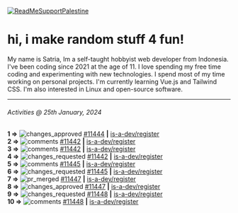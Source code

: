 [![ReadMeSupportPalestine](https://github.com/Safouene1/support-palestine-banner/blob/master/banner-support.svg)](https://github.com/Safouene1/support-palestine-banner)
# hi, i make random stuff 4 fun!

My name is Satria, Im a self-taught hobbyist web developer from Indonesia. I've been coding since 2021 at the age of 11. I love spending my free time coding and experimenting with new technologies. I spend most of my time working on personal projects. I'm currently learning Vue.js and Tailwind CSS. I'm also interested in Linux and open-source software.

---

<!--RECENT_ACTIVITY:last_update-->
###### Activities @ 25th January, 2024
<!--RECENT_ACTIVITY:last_update_end-->

<!--RECENT_ACTIVITY:start-->
**1 =>** ![changes_approved](https://cdn.jsdelivr.net/gh/Readme-Workflows/Readme-Icons@main/icons/octicons/ApprovedChanges.svg) [#11444](https://github.com/is-a-dev/register/pull/11444#pullrequestreview-1842738516) **|** [is-a-dev/register](https://github.com/is-a-dev/register)<br>
**2 =>** ![comments](https://cdn.jsdelivr.net/gh/Readme-Workflows/Readme-Icons@main/icons/octicons/Comment.svg) [#11442](https://github.com/is-a-dev/register/pull/11442#discussion_r1465774265) **|** [is-a-dev/register](https://github.com/is-a-dev/register)<br>
**3 =>** ![comments](https://cdn.jsdelivr.net/gh/Readme-Workflows/Readme-Icons@main/icons/octicons/Comment.svg) [#11442](https://github.com/is-a-dev/register/pull/11442#discussion_r1465773939) **|** [is-a-dev/register](https://github.com/is-a-dev/register)<br>
**4 =>** ![changes_requested](https://cdn.jsdelivr.net/gh/Readme-Workflows/Readme-Icons@main/icons/octicons/RequestedChanges.svg) [#11442](https://github.com/is-a-dev/register/pull/11442#pullrequestreview-1842736833) **|** [is-a-dev/register](https://github.com/is-a-dev/register)<br>
**5 =>** ![comments](https://cdn.jsdelivr.net/gh/Readme-Workflows/Readme-Icons@main/icons/octicons/Comment.svg) [#11445](https://github.com/is-a-dev/register/pull/11445#discussion_r1465773081) **|** [is-a-dev/register](https://github.com/is-a-dev/register)<br>
**6 =>** ![changes_requested](https://cdn.jsdelivr.net/gh/Readme-Workflows/Readme-Icons@main/icons/octicons/RequestedChanges.svg) [#11445](https://github.com/is-a-dev/register/pull/11445#pullrequestreview-1842735674) **|** [is-a-dev/register](https://github.com/is-a-dev/register)<br>
**7 =>** ![pr_merged](https://cdn.jsdelivr.net/gh/Readme-Workflows/Readme-Icons@main/icons/octicons/PullRequestMerged.svg) [#11447](https://github.com/is-a-dev/register/pull/11447) **|** [is-a-dev/register](https://github.com/is-a-dev/register)<br>
**8 =>** ![changes_approved](https://cdn.jsdelivr.net/gh/Readme-Workflows/Readme-Icons@main/icons/octicons/ApprovedChanges.svg) [#11447](https://github.com/is-a-dev/register/pull/11447#pullrequestreview-1842733911) **|** [is-a-dev/register](https://github.com/is-a-dev/register)<br>
**9 =>** ![changes_requested](https://cdn.jsdelivr.net/gh/Readme-Workflows/Readme-Icons@main/icons/octicons/RequestedChanges.svg) [#11448](https://github.com/is-a-dev/register/pull/11448#pullrequestreview-1842731990) **|** [is-a-dev/register](https://github.com/is-a-dev/register)<br>
**10 =>** ![comments](https://cdn.jsdelivr.net/gh/Readme-Workflows/Readme-Icons@main/icons/octicons/Comment.svg) [#11448](https://github.com/is-a-dev/register/pull/11448#discussion_r1465770633) **|** [is-a-dev/register](https://github.com/is-a-dev/register)<br>
<!--RECENT_ACTIVITY:end-->
